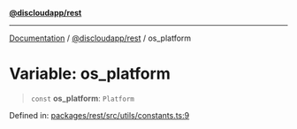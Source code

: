 [**@discloudapp/rest**](../README.md)

***

[Documentation](../../../packages.md) / [@discloudapp/rest](../README.md) / os\_platform

# Variable: os\_platform

> `const` **os\_platform**: `Platform`

Defined in: [packages/rest/src/utils/constants.ts:9](https://github.com/discloud/discloud.app/blob/bfcb626f6315ac03eb36b36e57f162cd101e1996/packages/rest/src/utils/constants.ts#L9)
